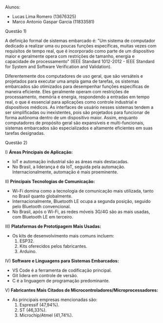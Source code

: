 Alunos:
- Lucas Lima Romero (13676325)
- Marco Antonio Gaspar Garcia (11833581)

Questão 1)

A definição formal de sistemas embarcado é:
"Um sistema de computador dedicado a realizar uma ou poucas funções específicas, muitas vezes com requisitos de tempo real, que é incorporado como parte de um dispositivo maior e geralmente opera com restrições de tamanho, energia e capacidade de processamento" (IEEE Standard 1012-2012 - IEEE Standard for System and Software Verification and Validation).

Diferentemente dos computadores de uso geral, que são versáteis e projetados para executar uma ampla gama de tarefas, os sistemas embarcados são otimizados para desempenhar funções específicas de maneira eficiente. Eles geralmente operam com restrições de processamento, memória e energia, respondendo a entradas em tempo real, o que é essencial para aplicações como controle industrial e dispositivos médicos. As interfaces de usuário nesses sistemas tendem a ser simplificadas ou inexistentes, pois são projetados para funcionar de forma autônoma dentro de um dispositivo maior. Assim, enquanto computadores de propósito geral são expansíveis e multi-funcionais, sistemas embarcados são especializados e altamente eficientes em suas tarefas designadas.

Questão 2)

I) **Áreas Principais de Aplicação:**
   - IoT e automação industrial são as áreas mais destacadas.
   - No Brasil, a liderança é da IoT, seguida pela automação. Internacionalmente, automação é mais proeminente.

II) **Principais Tecnologias de Comunicação:**
   - Wi-Fi domina como a tecnologia de comunicação mais utilizada, tanto no Brasil quanto globalmente.
   - Internacionalmente, Bluetooth LE ocupa a segunda posição, seguido pelo Bluetooth convencional.
   - No Brasil, após o Wi-Fi, as redes móveis 3G/4G são as mais usadas, com Bluetooth LE em terceiro.

III) **Plataformas de Prototipagem Mais Usadas:**
   - Os kits de desenvolvimento mais comuns incluem:
     1. ESP32.
     2. Kits oferecidos pelos fabricantes.
     3. Arduino.

IV) **Software e Linguagens para Sistemas Embarcados:**
   - VS Code é a ferramenta de codificação principal.
   - Git lidera em controle de versão.
   - C é a linguagem de programação predominante.

V) **Fabricantes Mais Citados de Microcontroladores/Microprocessadores:**
   - As principais empresas mencionadas são:
     1. Espressif (47,94%).
     2. ST (46,33%).
     3. Microchip/Atmel (41,74%).
